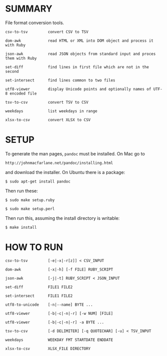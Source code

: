 
# SUMMARY

File format conversion tools.

    csv-to-tsv         convert CSV to TSV

    dom-awk            read HTML or XML into DOM object and process it with Ruby

    json-awk           read JSON objects from standard input and proces them with Ruby

    set-diff           find lines in first file which are not in the second

    set-intersect      find lines common to two files

    utf8-viewer        display Unicode points and optionally names of UTF-8 encoded file
    
    tsv-to-csv         convert TSV to CSV

    weekdays           list weekdays in range

    xlsx-to-csv        convert XLSX to CSV

# SETUP

To generate the man pages, `pandoc` must be installed.  On Mac go to

    http://johnmacfarlane.net/pandoc/installing.html

and download the installer.  On Ubuntu there is a package:

    $ sudo apt-get install pandoc

Then run these:

    $ sudo make setup.ruby

    $ sudo make setup.perl

Then run this, assuming the install directory is writable:

    $ make install

# HOW TO RUN

    csv-to-tsv         [-e|-x|-r[z]] < CSV_INPUT

    dom-awk            [-x|-h] [-f FILE] RUBY_SCRIPT

    json-awk           [-j|-t] RUBY_SCRIPT < JSON_INPUT

    set-diff           FILE1 FILE2

    set-intersect      FILE1 FILE2

    utf8-to-unicode    [-n|--name] BYTE ...

    utf8-viewer        [-b|-c|-n|-r] [-w NUM] [FILE]

    utf8-viewer        [-b|-c|-n|-r] -a BYTE ...

    tsv-to-csv         [-d DELIMITER] [-q QUOTECHAR] [-u] < TSV_INPUT

    weekdays           WEEKDAY FMT STARTDATE ENDDATE

    xlsx-to-csv        XLSX_FILE DIRECTORY
